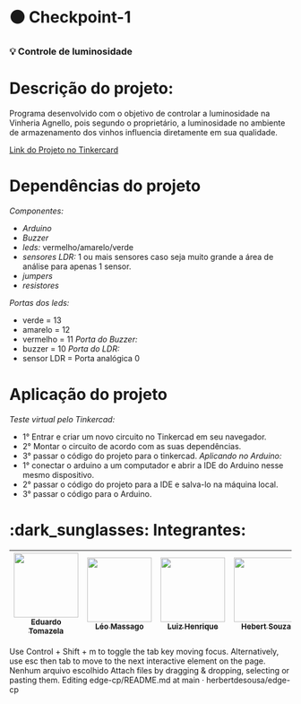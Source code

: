 # :black_circle: Checkpoint-1

<h3> 
  💡 Controle de luminosidade
</h3>


# Descrição do projeto:

Programa desenvolvido com o objetivo de controlar a luminosidade na Vinheria Agnello, pois segundo o proprietário, a luminosidade no ambiente de armazenamento dos vinhos influencia diretamente em sua qualidade.

[Link do Projeto no Tinkercard](https://www.tinkercad.com/things/gvSyFIMHZwM-pra-entregar-esta-funcionando/editel?returnTo=%2Fdashboard%2Fdesigns%2Fcircuits&sharecode=-pFIORk0zyPLxdK8-ytcOBeX-F88Lum067xZ0cWMzkI)

# Dependências do projeto

*Componentes:*

- *Arduino* 
- *Buzzer*
- *leds:* vermelho/amarelo/verde
- *sensores LDR:* 1 ou mais sensores caso seja muito grande a área de análise para apenas 1 sensor.
- *jumpers*
- *resistores*

*Portas dos leds:*
- verde = 13
- amarelo = 12
- vermelho = 11
*Porta do Buzzer:*
- buzzer = 10
*Porta do LDR:*
- sensor LDR = Porta analógica 0



# Aplicação do projeto

*Teste virtual pelo Tinkercad:*
- 1° Entrar e criar um novo circuito no Tinkercad em seu navegador.
- 2° Montar o circuito de acordo com as suas dependências.
- 3° passar o código do projeto para o tinkercad. 
*Aplicando no Arduino:*
- 1° conectar o arduino a um computador e abrir a IDE do Arduino  nesse mesmo dispositivo.
- 2° passar o código do projeto para a IDE e salva-lo na máquina local.
- 3° passar o código para o Arduino.



<h1>
  :dark_sunglasses: Integrantes:
</h1>

| [<img loading="lazy" src="https://avatars.githubusercontent.com/u/161898042?v=4" width=115><br><sub>Eduardo Tomazela</sub>](https://github.com/du-ntomazela) |  [<img loading="lazy" src="https://avatars.githubusercontent.com/u/101646035?v=4" width=115><br><sub>Léo Massago</sub>](https://github.com/LeoMasago) |  [<img loading="lazy" src="https://avatars.githubusercontent.com/u/162758896?v=4" width=115><br><sub>Luiz Henrique</sub>](https://github.com/LhenriqueTech) |  [<img loading="lazy" src="https://avatars.githubusercontent.com/u/63599156?v=4" width=115><br><sub>Hebert Souza</sub>](https://github.com/herbertdesousa)
| :---: | :---: | :---: | :---: |

Use Control + Shift + m to toggle the tab key moving focus. Alternatively, use esc then tab to move to the next interactive element on the page.
Nenhum arquivo escolhido
Attach files by dragging & dropping, selecting or pasting them.
Editing edge-cp/README.md at main · herbertdesousa/edge-cp 
